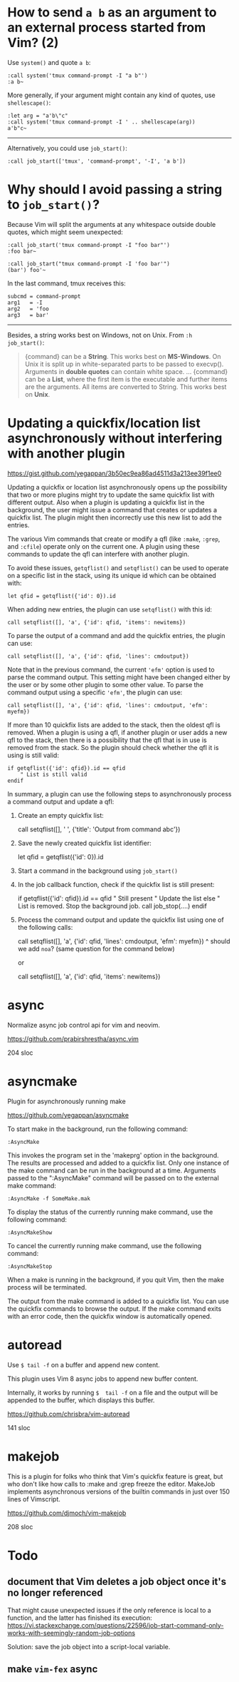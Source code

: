 # How to send `a b` as an argument to an external process started from Vim?  (2)

Use `system()` and quote `a b`:

    :call system('tmux command-prompt -I "a b"')
    :a b~

More generally, if your argument might contain any kind of quotes, use `shellescape()`:

    :let arg = "a'b\"c"
    :call system('tmux command-prompt -I ' .. shellescape(arg))
    a'b"c~

---

Alternatively, you could use `job_start()`:

    :call job_start(['tmux', 'command-prompt', '-I', 'a b'])

# Why should I avoid passing a string to `job_start()`?

Because Vim  will split the arguments  at any whitespace outside  double quotes,
which might seem unexpected:

    :call job_start('tmux command-prompt -I "foo bar"')
    :foo bar~

    :call job_start("tmux command-prompt -I 'foo bar'")
    (bar') foo'~

In the last command, tmux receives this:

    subcmd = command-prompt
    arg1   = -I
    arg2   = 'foo
    arg3   = bar'

---

Besides, a string works best on Windows, not on Unix.
From `:h job_start()`:

   > {command} can be  a **String**.  This works  best on **MS-Windows**.  On  Unix it is
   > split up  in white-separated parts to  be passed to execvp().   Arguments in
   > **double quotes** can contain white space.
   > ...
   > {command}  can be  a **List**,  where  the first  item is  the executable  and
   > further items  are the arguments.   All items  are converted to  String.  This
   > works best on **Unix**.

##
# Updating a quickfix/location list asynchronously without interfering with another plugin

<https://gist.github.com/yegappan/3b50ec9ea86ad4511d3a213ee39f1ee0>

Updating a  quickfix or  location list asynchronously  opens up  the possibility
that  two or  more plugins  might  try to  update  the same  quickfix list  with
different output.
Also when a plugin is updating a quickfix list in the background, the user might
issue a command that creates or updates a quickfix list.
The plugin might then incorrectly use this new list to add the entries.

The various Vim commands that create or modify a qfl (like `:make`, `:grep`, and
`:cfile`) operate only on the current one.
A  plugin using  these commands  to update  the qfl  can interfere  with another
plugin.

To avoid these issues, `getqflist()` and `setqflist()` can be used to operate on
a specific list in the stack, using its unique id which can be obtained with:

    let qfid = getqflist({'id': 0}).id

When adding new entries, the plugin can use `setqflist()` with this id:

    call setqflist([], 'a', {'id': qfid, 'items': newitems})

To parse the output of a command and add the quickfix entries, the plugin can use:

    call setqflist([], 'a', {'id': qfid, 'lines': cmdoutput})

Note that in the  previous command, the current `'efm'` option  is used to parse
the command output.
This setting might have been changed either  by the user or by some other plugin
to some other value.
To parse the command output using a specific `'efm'`, the plugin can use:

    call setqflist([], 'a', {'id': qfid, 'lines': cmdoutput, 'efm': myefm})

If more than  10 quickfix lists are added  to the stack, then the  oldest qfl is
removed.
When a plugin  is using a qfl, if another  plugin or user adds a new  qfl to the
stack, then there is  a possibility that the qfl that is in  use is removed from
the stack.
So the plugin should check whether the qfl it is using is still valid:

    if getqflist({'id': qfid}).id == qfid
        " List is still valid
    endif

In summary,  a plugin can  use the following  steps to asynchronously  process a
command output and update a qfl:

   1. Create an empty quickfix list:

         call setqflist([], ' ', {'title': 'Output from command abc'})

   2. Save the newly created quickfix list identifier:

         let qfid = getqflist({'id': 0}).id

   3. Start a command in the background using `job_start()`

   4. In the job callback function, check if the quickfix list is still present:

         if getqflist({'id': qfid}).id == qfid
             " Still present
             " Update the list
         else
             " List is removed.  Stop the background job.
             call job_stop(....)
         endif

   5. Process the command output and update the quickfix list using one of the
      following calls:

         call setqflist([], 'a', {'id': qfid, 'lines': cmdoutput, 'efm': myefm})
         ^
         should we add `noa`? (same question for the command below)

      or

         call setqflist([], 'a', {'id': qfid, 'items': newitems})

##
# async

Normalize async job control api for vim and neovim.

<https://github.com/prabirshrestha/async.vim>

204 sloc

# asyncmake

Plugin for asynchronously running make

<https://github.com/yegappan/asyncmake>

To start make in the background, run the following command:

    :AsyncMake

This invokes the program set in the 'makeprg' option in the background.
The results are processed and added to a quickfix list.
Only one instance of the make command can be run in the background at a time.
Arguments passed to  the ":AsyncMake" command will be passed  on to the external
make command:

    :AsyncMake -f SomeMake.mak

To display the  status of the currently running make  command, use the following
command:

    :AsyncMakeShow

To cancel the currently running make command, use the following command:

    :AsyncMakeStop

When a make is running in the background, if you quit Vim, then the make process
will be terminated.

The output from the make command is added to a quickfix list.
You can use the quickfix commands to browse the output.
If  the make  command exits  with an  error code,  then the  quickfix window  is
automatically opened.

# autoread

Use `$ tail -f` on a buffer and append new content.

This plugin uses Vim 8 async jobs to append new buffer content.

Internally, it  works by running `$  tail -f` on a  file and the output  will be
appended to the buffer, which displays this buffer.

<https://github.com/chrisbra/vim-autoread>

141 sloc

# makejob

This is a plugin  for folks who think that Vim's quickfix  feature is great, but
who don't like how calls to :make and :grep freeze the editor.
MakeJob implements  asynchronous versions of  the builtin commands in  just over
150 lines of Vimscript.

<https://github.com/djmoch/vim-makejob>

208 sloc

##
# Todo
## document that Vim deletes a job object once it's no longer referenced

That might cause unexpected issues if the only reference is local to a function,
and the latter has finished its execution:
<https://vi.stackexchange.com/questions/22596/job-start-command-only-works-with-seemingly-random-job-options>

Solution: save the job object into a script-local variable.

## make `vim-fex` async
